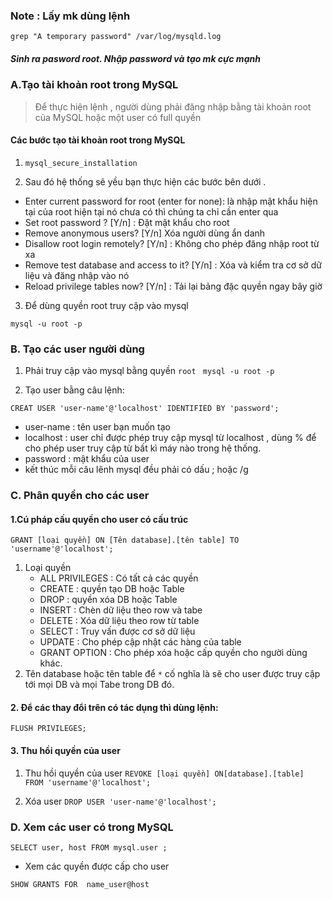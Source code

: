 ### Note : Lấy mk dùng lệnh
`grep "A temporary password" /var/log/mysqld.log`
##### Sinh ra pasword root. Nhập password và tạo mk cực mạnh 


### A.Tạo tài khoản root trong MySQL

> Để thực hiện lệnh , người dùng phải đăng nhập bằng tài khoản root của MySQL  hoặc một user có full quyền 

####  Các bước tạo tài khoản root trong MySQL 
1. ` mysql_secure_installation `

2. Sau đó hệ thống sẽ yều bạn thực hiện các bước bên dưới . 
- Enter current password for root (enter for none): là nhập mật khẩu hiện tại của root hiện tại nó chưa có thì chúng ta chỉ cần enter qua
- Set root password ? [Y/n] : Đặt mật khẩu cho root
- Remove anonymous users? [Y/n] Xóa người dùng ẩn danh
- Disallow root login remotely? [Y/n] : Không cho phép đăng nhập root từ xa
- Remove test database and access to it? [Y/n] : Xóa và kiểm tra cơ sở dữ liệu và đăng nhập vào nó
- Reload privilege tables now? [Y/n] : Tải lại bảng đặc quyền ngay bây giờ

3. Để dùng quyền root truy cập vào mysql

` mysql -u root -p ` 

### B. Tạo các user người dùng

1. Phải truy cập vào mysql bằng quyền `root ` 
` mysql -u root -p `

2. Tạo user bằng câu lệnh: 

` CREAT USER 'user-name'@'localhost' IDENTIFIED BY 'password'; `

- user-name : tên user bạn muốn tạo 
- localhost : user chỉ được phép truy cập mysql từ localhost , dùng % để cho phép user truy cập từ bất kì máy nào trong hệ thống.
- password : mật khẩu của user 
- kết thúc mỗi câu lênh mysql đều phải có dấu ; hoặc /g 

### C. Phân quyền cho các user 
#### 1.Cú pháp cấu quyền cho user có cấu trúc

` GRANT [loại quyền] ON [Tên database].[tên table] TO 'username'@'localhost'; `

1. Loại quyền 
	- ALL PRIVILEGES : Có tất cả các quyền 
	- CREATE : quyền tạo DB hoặc Table 
	- DROP : quyền xóa DB hoặc Table
	- INSERT : Chèn dữ liệu theo row và tabe 
	- DELETE : Xóa dữ liệu theo row từ table
	- SELECT : Truy vấn được cơ sở dữ liệu 
	- UPDATE : Cho phép cập nhật các hàng của table 
	- GRANT OPTION : Cho phép xóa hoặc cấp quyền cho người dùng khác.
2. Tên database hoặc tên table để ` * ` cố nghĩa là sẽ cho user được truy cập tới mọi DB và mọi Tabe trong DB đó.

#### 2. Để các thay đổi trên có tác dụng thì dùng lệnh:

` FLUSH PRIVILEGES; ` 


#### 3. Thu hồi quyền của user

1. Thu hồi quyền của user
` REVOKE [loại quyền] ON[database].[table] FROM 'username'@'localhost'; `

2. Xóa user 
` DROP USER 'user-name'@'localhost'; `


### D. Xem các user có trong MySQL 

` SELECT user, host FROM mysql.user ; `

- Xem các quyền được cấp cho user 

` SHOW GRANTS FOR  name_user@host `















